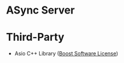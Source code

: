 # ASync Server

# Third-Party
- Asio C++ Library ([Boost Software License](https://www.boost.org/LICENSE_1_0.txt))
